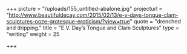 +++
picture = "/uploads/155_untitled-abalone.jpg"
projecturl = "http://www.beautifuldecay.com/2015/02/13/e-v-days-tongue-clam-sculptures-ooze-grotesque-eroticism/?view=true"
quote = "drenched <br/> and dripping."
title = "E.V. Day’s Tongue and Clam Sculptures"
type = "writing"
weight = 25

+++
